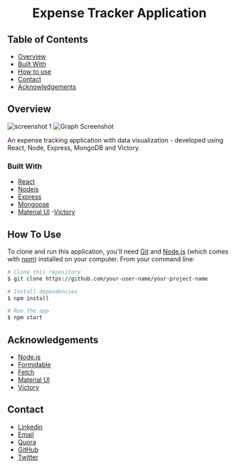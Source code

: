 <!-- Please update value in the {}  -->

<h1 align="center">Expense Tracker Application</h1>



<!-- TABLE OF CONTENTS -->

## Table of Contents

- [Overview](#overview)
- [Built With](#built-with)
- [How to use](#how-to-use)
- [Contact](#contact)
- [Acknowledgements](#acknowledgements)

<!-- OVERVIEW -->

## Overview


![screenshot 1](https://i.ibb.co/2g1xd45/68747470733a2f2f6d65726e626f6f6b2e73332e616d617a6f6e6177732e636f6d2f6769742b2f657870656e736574726163.png)
![Graph Screenshot](https://i.ibb.co/HX07Xyn/chart1.png)

An expense tracking application with data visualization - developed using React, Node, Express, MongoDB and Victory.

### Built With

<!-- This section should list any major frameworks that you built your project using. Here are a few examples.-->

- [React](https://reactjs.org/)
- [Nodejs](https://nodejs.org/)
- [Express](https://expressjs.com/)
- [Mongoose](https://mongoosejs.com/)
- [Material UI](https://mui.com/)
-[Victory](https://formidable.com/open-source/victory/)


## How To Use

<!-- Example: -->

To clone and run this application, you'll need [Git](https://git-scm.com) and [Node.js](https://nodejs.org/en/download/) (which comes with [npm](http://npmjs.com)) installed on your computer. From your command line:

```bash
# Clone this repository
$ git clone https://github.com/your-user-name/your-project-name

# Install dependencies
$ npm install

# Run the app
$ npm start
```

## Acknowledgements

<!-- This section should list any articles or add-ons/plugins that helps you to complete the project. This is optional but it will help you in the future. For example -->

- [Node.js](https://nodejs.org/)
- [Formidable](https://www.npmjs.com/package/formidable)
- [Fetch](https://developer.mozilla.org/en-US/docs/Web/API/Fetch_API)
- [Material UI](https://mui.com/)
- [Victory](https://formidable.com/open-source/victory/)

## Contact
- [Linkedin](https://www.linkedin.com/in/thomas-sentre-20035b1b7)
- [Email](info3thomas@gmail.com)
- [Quora](https://fr.quora.com/profile/Thomas-Sentre)
- [GitHub](https://github.com/Thomas-Max99)
- [Twitter](https://twitter.com/info3thomas)

